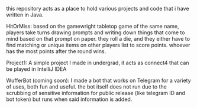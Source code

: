 this repository acts as a place to hold various projects and code that i have written in Java.

HitOrMiss: based on the gamewright tabletop game of the same name, players take turns drawing prompts and writing down things that come to mind based on that prompt on paper. 
they roll a die, and they either have to find matching or unique items on other players list to score points. whoever has the most points after the round wins.

Project1: A simple project I made in undergrad, it acts as connect4 that can be played in IntelliJ IDEA

WufferBot (coming soon): I made a bot that works on Telegram for a variety of uses, both fun and useful. the bot itself does not run due to the scrubbing of sensitive information for public release (like telegram ID and bot token) but runs when said information is added.
